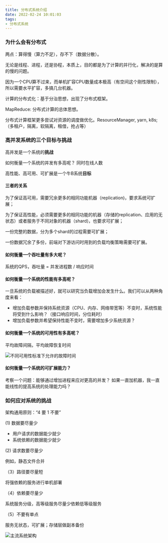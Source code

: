 ```yaml
---
title: 分布式系统介绍
date: 2022-02-24 10:01:03
tags:
- 分布式系统
---
```


### 为什么会有分布式

两点：算得慢（算力不足），存不下（数据分散）。

无论是线程、进程，还是协程，本质上，目的都是为了计算的并行化，解决的是算的慢的问题。

因为一个CPU算不过来，而单机扩容CPU数量成本极高（有空间这个刚性限制），所以需要水平扩容，多搞几台机器。

计算的分布式化：基于分治思想，出现了分布式框架。

MapReduce: 分布式计算的总体思想。

分布式计算框架更多尝试对资源的调度做优化。ResourceManager, yarn, k8s;
（多租户，隔离，软隔离，租借，抢占等）

### 高并发系统的三个目标与挑战

高并发是一个系统的**挑战**

如何衡量一个系统的并发有多高呢？ 同时在线人数

高性能、高可用、可扩展是一个牛B系统**目标**

#### 三者的关系

为了保证高可用，需要冗余更多的相同功能机器（replication)，要求系统可扩展；

为了保证高性能，必须需要更多的相同功能的机器（存储的replication、应用的无状态）或者服务于不同对象的机器（shard)，也要求可扩展；

一份完整的数据，分为多个shard的过程需要可扩展；

一份数据冗余了多份，前端对下游访问时用到的负载均衡策略需要可扩展。

#### 如何衡量一个吞吐量有多大呢？

系统的QPS，吞吐量 = 并发进程数 / 响应时间

#### 如何衡量一个系统的性能有多高呢？

一旦系统的负载被描述好，就可以研究当负载增加会发生什么。我们可以从两种角度来看：

- 增加负载参数并保持系统资源（CPU、内存、网络带宽等）不变时，系统性能将受到什么影响？（接口响应时间，分位耗时）
- 增加负载参数并希望保持性能不变时，需要增加多少系统资源？


#### 如何衡量一个系统的可用性有多高呢？  

平均故障间隔，平均故障恢复时间

![不同可用性标准下允许的故障时间](http://cdn.b5mang.com/202132011926.png)

#### 如何衡量一个系统的可扩展能力？

考察一个问题：能够通过增加进程来应对更高的并发？ 如果一直加机器，我一直能线性的提高系统的处理能力吗？

### 如何应对系统的挑战

架构通用原则：“4 要 1 不要”

(1) 数据要尽量少

- 用户请求的数据能少就少
- 系统依赖的数据能少就少

(2) 请求数要尽量少

例如，静态文件合并

（3）路径要尽量短

将强依赖的服务进行单机部署

（4）依赖要尽量少

系统服务分级，高等级服务尽量少依赖低等级服务

（5）不要有单点

服务无状态，可扩展；存储层做副本备份

![主流系统架构](https://vonng.gitbooks.io/ddia-cn/content/img/fig1-1.png)
